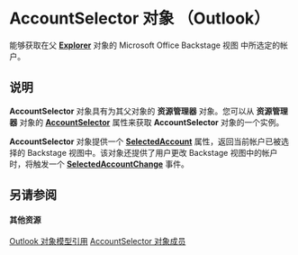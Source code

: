 
# AccountSelector 对象 （Outlook）

能够获取在父  **[Explorer](026591e5-049f-503a-4166-34e6dbc225fb.md)** 对象的 Microsoft Office Backstage 视图 中所选定的帐户。


## 说明

 **AccountSelector** 对象具有为其父对象的 **资源管理器** 对象。您可以从 **资源管理器** 对象的 **[AccountSelector](5d383684-a88e-8266-522b-7762895e69d3.md)** 属性来获取 **AccountSelector** 对象的一个实例。

 **AccountSelector** 对象提供一个 **[SelectedAccount](ecb0990b-16d6-51fb-bfc9-038b8dcca383.md)** 属性，返回当前帐户已被选择的 Backstage 视图中。该对象还提供了用户更改 Backstage 视图中的帐户时，将触发一个 **[SelectedAccountChange](c99b8a90-eb77-ee58-b11d-c47b665ee02c.md)** 事件。


## 另请参阅


#### 其他资源


[Outlook 对象模型引用](http://msdn.microsoft.com/library/73221b13-d8d8-99b8-3394-b95dbbfd5ddc%28Office.15%29.aspx)
[AccountSelector 对象成员](cee14ad4-2d90-eef1-efb0-64b0fb8a912f.md)